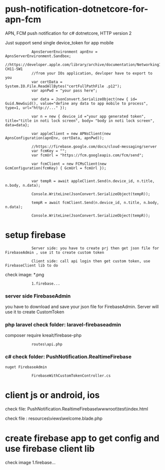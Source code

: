 # push-notification-dotnetcore-for-apn-fcm
APN, FCM push notification for c# dotnetcore, HTTP version 2


Just support send single device_token for app mobile

			    ApnsServerEnvironment apnEnv = ApnsServerEnvironment.Sandbox;
                //https://developer.apple.com/library/archive/documentation/NetworkingInternet/Conceptual/RemoteNotificationsPG/CommunicatingwithAPNs.html#//apple_ref/doc/uid/TP40008194-CH11-SW1
                //from your IOs application, devloper have to export to you
                var certData = System.IO.File.ReadAllBytes("certFullPathFile .p12");
                var apnPwd = "your pass here";

                var data = JsonConvert.SerializeObject(new { id= Guid.NewGuid(), value="define any data to app mobile to process", type=1, url="http://..." });

                var n = new { device_id ="your app generated token", title="title in noti lock screen", body= "body in noti lock screen", data=data};

                var appleClient = new APNsClient(new ApnsConfiguration(apnEnv, certData, apnPwd));

                //https://firebase.google.com/docs/cloud-messaging/server
                var fcmKey = "";
                var fcmUrl = "https://fcm.googleapis.com/fcm/send";

                var fcmClient = new FCMsClient(new GcmConfiguration(fcmKey) { GcmUrl = fcmUrl });


                var tempR = await appleClient.Send(n.device_id, n.title, n.body, n.data);

                Console.WriteLine(JsonConvert.SerializeObject(tempR));

                tempR = await fcmClient.Send(n.device_id, n.title, n.body, n.data);

                Console.WriteLine(JsonConvert.SerializeObject(tempR));


# setup firebase

                Server side: you have to create prj then get json file for FirebaseAdmin , use it to create custom token

                Client side: call api login then get custom token, use FirebaseClient lib to do 

 check image: *.png
 
				1.firebase...

### server side FirebaseAdmin

you have to download and save your json file for FirebaseAdmin. Server will use it to create CustomToken

### php laravel check folder: laravel-firebaseadmin

composer require kreait/firebase-php

				routes\api.php


### c# check folder: PushNotification.RealtimeFirebase

	nuget FirebaseAdmin

				FirebaseWithCustomTokenController.cs


# client js or android, ios

check file: PushNotification.RealtimeFirebase\wwwroot\test\index.html

check file : resources\views\welcome.blade.php


# create firebase app to get config and use firebase client lib

check image 1.firebase...


